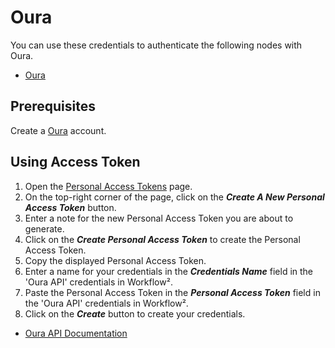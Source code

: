 # Oura

You can use these credentials to authenticate the following nodes with Oura.
- [Oura](/workflow/integrations/nodes/workflow-nodes-base.oura/)

## Prerequisites

Create a [Oura](https://www.ouraring.com/) account.

## Using Access Token

1. Open the [Personal Access Tokens](https://cloud.ouraring.com/personal-access-tokens) page.
2. On the top-right corner of the page, click on the ***Create A New Personal Access Token*** button.
3. Enter a note for the new Personal Access Token you are about to generate.
4. Click on the ***Create Personal Access Token*** to create the Personal Access Token.
5. Copy the displayed Personal Access Token.
6. Enter a name for your credentials in the ***Credentials Name*** field in the 'Oura API' credentials in Workflow².
7. Paste the Personal Access Token in the ***Personal Access Token*** field in the 'Oura API' credentials in Workflow².
8. Click on the ***Create*** button to create your credentials.



- [Oura API Documentation](https://cloud.ouraring.com/docs/authentication)
